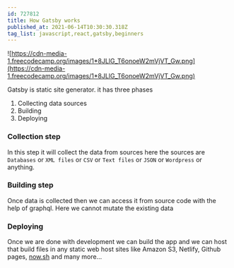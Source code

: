 ```yaml
---
id: 727812
title: How Gatsby works
published_at: 2021-06-14T10:30:30.318Z
tag_list: javascript,react,gatsby,beginners
---
```


![https://cdn-media-1.freecodecamp.org/images/1*8JLlG_T6onoeW2mVjVT_Gw.png](https://cdn-media-1.freecodecamp.org/images/1*8JLlG_T6onoeW2mVjVT_Gw.png)

Gatsby is static site generator. it has three phases

1. Collecting data sources
2. Building
3. Deploying

### Collection step

In this step it will collect the data from sources here the sources are `Databases` or `XML files` or `CSV` or `Text files` or `JSON` or `Wordpress` or anything.

### Building step

Once data is collected then we can access it from source code with the help of graphql. Here we cannot mutate the existing data

### Deploying

Once we are done with development we can build the app and we can host that build files in any static web host sites like Amazon S3, Netlify, Github pages, [now.sh](http://now.sh/) and many more...
